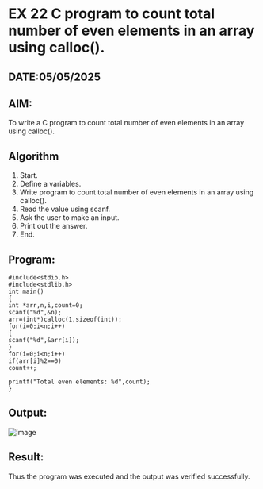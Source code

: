 # EX 22 C program to count total number of even elements in an array using calloc().
## DATE:05/05/2025
## AIM:
To write a C program to count total number of even elements in an array using calloc().

## Algorithm
1. Start. 
2. Define a variables. 
3. Write program to count total number of even elements in an array using calloc(). 
4. Read the value using scanf. 
5. Ask the user to make an input. 
6. Print out the answer. 
7. End. 
## Program:
```
#include<stdio.h> 
#include<stdlib.h> 
int main() 
{ 
int *arr,n,i,count=0; 
scanf("%d",&n); 
arr=(int*)calloc(1,sizeof(int)); 
for(i=0;i<n;i++) 
{ 
scanf("%d",&arr[i]); 
} 
for(i=0;i<n;i++) 
if(arr[i]%2==0) 
count++; 
 
printf("Total even elements: %d",count); 
} 
```

## Output:
![image](https://github.com/user-attachments/assets/16184d0a-2bc0-465f-90c1-b8ec0214f4da)

## Result:
Thus the program was executed and the output was verified successfully.
